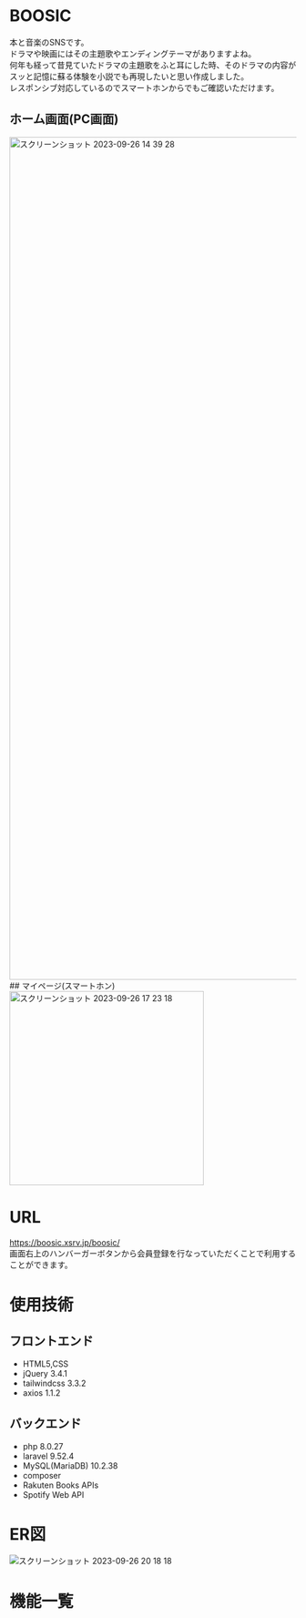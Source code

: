 # BOOSIC
本と音楽のSNSです。<br>
ドラマや映画にはその主題歌やエンディングテーマがありますよね。<br>何年も経って昔見ていたドラマの主題歌をふと耳にした時、そのドラマの内容がスッと記憶に蘇る体験を小説でも再現したいと思い作成しました。<br>
レスポンシブ対応しているのでスマートホンからでもご確認いただけます。

## ホーム画面(PC画面)
<img width="1480" alt="スクリーンショット 2023-09-26 14 39 28" src="https://github.com/URyosuke/boosic/assets/99258388/5d3a27a8-3191-46aa-9899-898095c92298">
## マイページ(スマートホン)
<img width="341" alt="スクリーンショット 2023-09-26 17 23 18" src="https://github.com/URyosuke/boosic/assets/99258388/deb1ff00-fa93-4131-9494-a10f4a169525">


# URL
https://boosic.xsrv.jp/boosic/<br>
画面右上のハンバーガーボタンから会員登録を行なっていただくことで利用することができます。


# 使用技術
## フロントエンド
- HTML5,CSS
- jQuery 3.4.1
- tailwindcss 3.3.2
- axios 1.1.2
## バックエンド
- php 8.0.27
- laravel 9.52.4
- MySQL(MariaDB) 10.2.38
- composer
- Rakuten Books APIs
- Spotify Web API

# ER図
![スクリーンショット 2023-09-26 20 18 18](https://github.com/URyosuke/boosic/assets/99258388/f9cfdfa5-7534-449b-b918-759a4495d2af)

# 機能一覧

